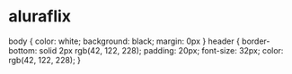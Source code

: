 # aluraflix
body {
    color: white;
    background: black;
    margin: 0px
}
header {
    border-bottom: solid 2px rgb(42, 122, 228);
    padding: 20px;
    font-size: 32px;
    color: rgb(42, 122, 228);
}
